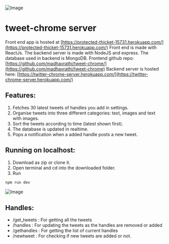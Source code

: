 ![Image](undefined)
# tweet-chrome server
Front end app is hosted at [https://protected-thicket-15731.herokuapp.com/](https://protected-thicket-15731.herokuapp.com/)
Front end is made with ReactJs. The backend server is made with NodeJS and express. The database used in backend is MongoDB.
Frontend github repo: [https://github.com/madhavrathi/tweet-chrome/](https://github.com/madhavrathi/tweet-chrome)
Backend server is hosted here: [https://twitter-chrome-server.herokuapp.com/](https://twitter-chrome-server.herokuapp.com/)

## Features:
1. Fetches 30 latest tweets of handles you add in settings.
1. Organise tweets into three different categories: text, images and text with images.
1. Sort the tweets according to time (latest shown first).
1. The database is updated in realtime.
1. Pops a notification when a added handle posts a new tweet.

## Running on localhost:
1. Download as zip or clone it.
1. Open terminal and cd into the downloaded folder.
1. Run
```javascript
npm run dev
```
![Image](undefined)
## Handles:
- /get_tweets : For getting all the tweets
- /handles : For updating the tweets as the handles are removed or added
- /gethandles : For getting the list of current handles
- /newtweet : For checking if new tweets are added or not.

